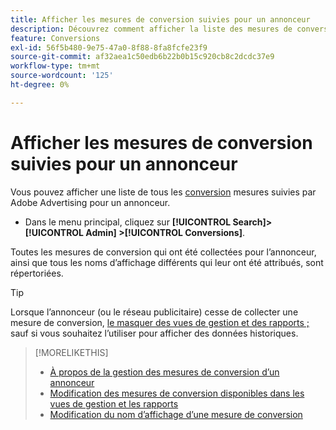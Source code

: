 ```yaml
---
title: Afficher les mesures de conversion suivies pour un annonceur
description: Découvrez comment afficher la liste des mesures de conversion suivies pour un annonceur.
feature: Conversions
exl-id: 56f5b480-9e75-47a0-8f88-8fa8fcfe23f9
source-git-commit: af32aea1c50edb6b22b0b15c920cb8c2dcdc37e9
workflow-type: tm+mt
source-wordcount: '125'
ht-degree: 0%

---
```


# Afficher les mesures de conversion suivies pour un annonceur

Vous pouvez afficher une liste de tous les [conversion](/help/search-social-commerce/glossary.md#c-d) mesures suivies par Adobe Advertising pour un annonceur.

* Dans le menu principal, cliquez sur **[!UICONTROL Search]> [!UICONTROL Admin] >[!UICONTROL Conversions]**.

Toutes les mesures de conversion qui ont été collectées pour l’annonceur, ainsi que tous les noms d’affichage différents qui leur ont été attribués, sont répertoriées.

>[!TIP]
>
>Lorsque l’annonceur (ou le réseau publicitaire) cesse de collecter une mesure de conversion, [le masquer des vues de gestion et des rapports ;](conversion-metric-edit-available.md) sauf si vous souhaitez l’utiliser pour afficher des données historiques.

>[!MORELIKETHIS]
>
>* [À propos de la gestion des mesures de conversion d’un annonceur](conversion-metric-about.md)
>* [Modification des mesures de conversion disponibles dans les vues de gestion et les rapports](conversion-metric-edit-available.md)
>* [Modification du nom d’affichage d’une mesure de conversion](conversion-metric-edit-display-name.md)
